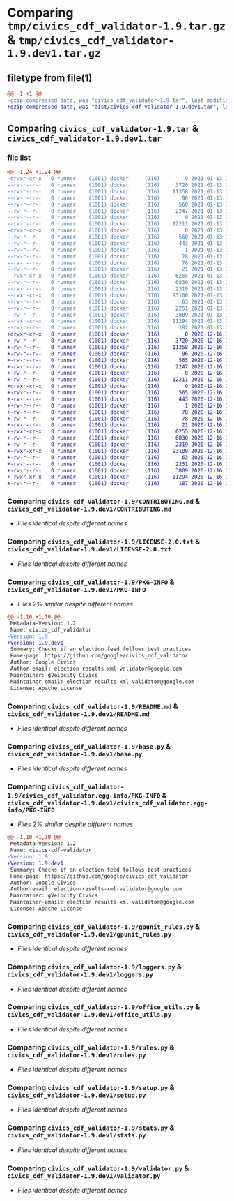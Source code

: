 # Comparing `tmp/civics_cdf_validator-1.9.tar.gz` & `tmp/civics_cdf_validator-1.9.dev1.tar.gz`

## filetype from file(1)

```diff
@@ -1 +1 @@
-gzip compressed data, was "civics_cdf_validator-1.9.tar", last modified: Wed Jan 13 10:26:46 2021, max compression
+gzip compressed data, was "dist/civics_cdf_validator-1.9.dev1.tar", last modified: Wed Dec 16 16:01:00 2020, max compression
```

## Comparing `civics_cdf_validator-1.9.tar` & `civics_cdf_validator-1.9.dev1.tar`

### file list

```diff
@@ -1,24 +1,24 @@
-drwxr-xr-x   0 runner    (1001) docker     (116)        0 2021-01-13 10:26:46.930590 civics_cdf_validator-1.9/
--rw-r--r--   0 runner    (1001) docker     (116)     3720 2021-01-13 10:26:32.000000 civics_cdf_validator-1.9/CONTRIBUTING.md
--rw-r--r--   0 runner    (1001) docker     (116)    11358 2021-01-13 10:26:32.000000 civics_cdf_validator-1.9/LICENSE-2.0.txt
--rw-r--r--   0 runner    (1001) docker     (116)       96 2021-01-13 10:26:32.000000 civics_cdf_validator-1.9/MANIFEST.in
--rw-r--r--   0 runner    (1001) docker     (116)      560 2021-01-13 10:26:46.930590 civics_cdf_validator-1.9/PKG-INFO
--rw-r--r--   0 runner    (1001) docker     (116)     2247 2021-01-13 10:26:32.000000 civics_cdf_validator-1.9/README.md
--rw-r--r--   0 runner    (1001) docker     (116)        0 2021-01-13 10:26:32.000000 civics_cdf_validator-1.9/__init__.py
--rw-r--r--   0 runner    (1001) docker     (116)    12211 2021-01-13 10:26:32.000000 civics_cdf_validator-1.9/base.py
-drwxr-xr-x   0 runner    (1001) docker     (116)        0 2021-01-13 10:26:46.930590 civics_cdf_validator-1.9/civics_cdf_validator.egg-info/
--rw-r--r--   0 runner    (1001) docker     (116)      560 2021-01-13 10:26:46.000000 civics_cdf_validator-1.9/civics_cdf_validator.egg-info/PKG-INFO
--rw-r--r--   0 runner    (1001) docker     (116)      443 2021-01-13 10:26:46.000000 civics_cdf_validator-1.9/civics_cdf_validator.egg-info/SOURCES.txt
--rw-r--r--   0 runner    (1001) docker     (116)        1 2021-01-13 10:26:46.000000 civics_cdf_validator-1.9/civics_cdf_validator.egg-info/dependency_links.txt
--rw-r--r--   0 runner    (1001) docker     (116)       78 2021-01-13 10:26:46.000000 civics_cdf_validator-1.9/civics_cdf_validator.egg-info/entry_points.txt
--rw-r--r--   0 runner    (1001) docker     (116)       78 2021-01-13 10:26:46.000000 civics_cdf_validator-1.9/civics_cdf_validator.egg-info/requires.txt
--rw-r--r--   0 runner    (1001) docker     (116)       21 2021-01-13 10:26:46.000000 civics_cdf_validator-1.9/civics_cdf_validator.egg-info/top_level.txt
--rwxr-xr-x   0 runner    (1001) docker     (116)     6255 2021-01-13 10:26:32.000000 civics_cdf_validator-1.9/gpunit_rules.py
--rw-r--r--   0 runner    (1001) docker     (116)     6830 2021-01-13 10:26:32.000000 civics_cdf_validator-1.9/loggers.py
--rw-r--r--   0 runner    (1001) docker     (116)     2319 2021-01-13 10:26:32.000000 civics_cdf_validator-1.9/office_utils.py
--rwxr-xr-x   0 runner    (1001) docker     (116)    93100 2021-01-13 10:26:32.000000 civics_cdf_validator-1.9/rules.py
--rw-r--r--   0 runner    (1001) docker     (116)       63 2021-01-13 10:26:46.930590 civics_cdf_validator-1.9/setup.cfg
--rw-r--r--   0 runner    (1001) docker     (116)     2251 2021-01-13 10:26:32.000000 civics_cdf_validator-1.9/setup.py
--rw-r--r--   0 runner    (1001) docker     (116)     3809 2021-01-13 10:26:32.000000 civics_cdf_validator-1.9/stats.py
--rwxr-xr-x   0 runner    (1001) docker     (116)    11294 2021-01-13 10:26:32.000000 civics_cdf_validator-1.9/validator.py
--rw-r--r--   0 runner    (1001) docker     (116)      182 2021-01-13 10:26:32.000000 civics_cdf_validator-1.9/version.py
+drwxr-xr-x   0 runner    (1001) docker     (116)        0 2020-12-16 16:01:00.188761 civics_cdf_validator-1.9.dev1/
+-rw-r--r--   0 runner    (1001) docker     (116)     3720 2020-12-16 16:00:50.000000 civics_cdf_validator-1.9.dev1/CONTRIBUTING.md
+-rw-r--r--   0 runner    (1001) docker     (116)    11358 2020-12-16 16:00:50.000000 civics_cdf_validator-1.9.dev1/LICENSE-2.0.txt
+-rw-r--r--   0 runner    (1001) docker     (116)       96 2020-12-16 16:00:50.000000 civics_cdf_validator-1.9.dev1/MANIFEST.in
+-rw-r--r--   0 runner    (1001) docker     (116)      565 2020-12-16 16:01:00.188761 civics_cdf_validator-1.9.dev1/PKG-INFO
+-rw-r--r--   0 runner    (1001) docker     (116)     2247 2020-12-16 16:00:50.000000 civics_cdf_validator-1.9.dev1/README.md
+-rw-r--r--   0 runner    (1001) docker     (116)        0 2020-12-16 16:00:50.000000 civics_cdf_validator-1.9.dev1/__init__.py
+-rw-r--r--   0 runner    (1001) docker     (116)    12211 2020-12-16 16:00:50.000000 civics_cdf_validator-1.9.dev1/base.py
+drwxr-xr-x   0 runner    (1001) docker     (116)        0 2020-12-16 16:01:00.188761 civics_cdf_validator-1.9.dev1/civics_cdf_validator.egg-info/
+-rw-r--r--   0 runner    (1001) docker     (116)      565 2020-12-16 16:01:00.000000 civics_cdf_validator-1.9.dev1/civics_cdf_validator.egg-info/PKG-INFO
+-rw-r--r--   0 runner    (1001) docker     (116)      443 2020-12-16 16:01:00.000000 civics_cdf_validator-1.9.dev1/civics_cdf_validator.egg-info/SOURCES.txt
+-rw-r--r--   0 runner    (1001) docker     (116)        1 2020-12-16 16:01:00.000000 civics_cdf_validator-1.9.dev1/civics_cdf_validator.egg-info/dependency_links.txt
+-rw-r--r--   0 runner    (1001) docker     (116)       78 2020-12-16 16:01:00.000000 civics_cdf_validator-1.9.dev1/civics_cdf_validator.egg-info/entry_points.txt
+-rw-r--r--   0 runner    (1001) docker     (116)       78 2020-12-16 16:01:00.000000 civics_cdf_validator-1.9.dev1/civics_cdf_validator.egg-info/requires.txt
+-rw-r--r--   0 runner    (1001) docker     (116)       21 2020-12-16 16:01:00.000000 civics_cdf_validator-1.9.dev1/civics_cdf_validator.egg-info/top_level.txt
+-rwxr-xr-x   0 runner    (1001) docker     (116)     6255 2020-12-16 16:00:50.000000 civics_cdf_validator-1.9.dev1/gpunit_rules.py
+-rw-r--r--   0 runner    (1001) docker     (116)     6830 2020-12-16 16:00:50.000000 civics_cdf_validator-1.9.dev1/loggers.py
+-rw-r--r--   0 runner    (1001) docker     (116)     2319 2020-12-16 16:00:50.000000 civics_cdf_validator-1.9.dev1/office_utils.py
+-rwxr-xr-x   0 runner    (1001) docker     (116)    93100 2020-12-16 16:00:50.000000 civics_cdf_validator-1.9.dev1/rules.py
+-rw-r--r--   0 runner    (1001) docker     (116)       63 2020-12-16 16:01:00.188761 civics_cdf_validator-1.9.dev1/setup.cfg
+-rw-r--r--   0 runner    (1001) docker     (116)     2251 2020-12-16 16:00:50.000000 civics_cdf_validator-1.9.dev1/setup.py
+-rw-r--r--   0 runner    (1001) docker     (116)     3809 2020-12-16 16:00:50.000000 civics_cdf_validator-1.9.dev1/stats.py
+-rwxr-xr-x   0 runner    (1001) docker     (116)    11294 2020-12-16 16:00:50.000000 civics_cdf_validator-1.9.dev1/validator.py
+-rw-r--r--   0 runner    (1001) docker     (116)      187 2020-12-16 16:00:50.000000 civics_cdf_validator-1.9.dev1/version.py
```

### Comparing `civics_cdf_validator-1.9/CONTRIBUTING.md` & `civics_cdf_validator-1.9.dev1/CONTRIBUTING.md`

 * *Files identical despite different names*

### Comparing `civics_cdf_validator-1.9/LICENSE-2.0.txt` & `civics_cdf_validator-1.9.dev1/LICENSE-2.0.txt`

 * *Files identical despite different names*

### Comparing `civics_cdf_validator-1.9/PKG-INFO` & `civics_cdf_validator-1.9.dev1/PKG-INFO`

 * *Files 2% similar despite different names*

```diff
@@ -1,10 +1,10 @@
 Metadata-Version: 1.2
 Name: civics_cdf_validator
-Version: 1.9
+Version: 1.9.dev1
 Summary: Checks if an election feed follows best practices
 Home-page: https://github.com/google/civics_cdf_validator
 Author: Google Civics
 Author-email: election-results-xml-validator@google.com
 Maintainer: gVelocity Civics
 Maintainer-email: election-results-xml-validator@google.com
 License: Apache License
```

### Comparing `civics_cdf_validator-1.9/README.md` & `civics_cdf_validator-1.9.dev1/README.md`

 * *Files identical despite different names*

### Comparing `civics_cdf_validator-1.9/base.py` & `civics_cdf_validator-1.9.dev1/base.py`

 * *Files identical despite different names*

### Comparing `civics_cdf_validator-1.9/civics_cdf_validator.egg-info/PKG-INFO` & `civics_cdf_validator-1.9.dev1/civics_cdf_validator.egg-info/PKG-INFO`

 * *Files 2% similar despite different names*

```diff
@@ -1,10 +1,10 @@
 Metadata-Version: 1.2
 Name: civics-cdf-validator
-Version: 1.9
+Version: 1.9.dev1
 Summary: Checks if an election feed follows best practices
 Home-page: https://github.com/google/civics_cdf_validator
 Author: Google Civics
 Author-email: election-results-xml-validator@google.com
 Maintainer: gVelocity Civics
 Maintainer-email: election-results-xml-validator@google.com
 License: Apache License
```

### Comparing `civics_cdf_validator-1.9/gpunit_rules.py` & `civics_cdf_validator-1.9.dev1/gpunit_rules.py`

 * *Files identical despite different names*

### Comparing `civics_cdf_validator-1.9/loggers.py` & `civics_cdf_validator-1.9.dev1/loggers.py`

 * *Files identical despite different names*

### Comparing `civics_cdf_validator-1.9/office_utils.py` & `civics_cdf_validator-1.9.dev1/office_utils.py`

 * *Files identical despite different names*

### Comparing `civics_cdf_validator-1.9/rules.py` & `civics_cdf_validator-1.9.dev1/rules.py`

 * *Files identical despite different names*

### Comparing `civics_cdf_validator-1.9/setup.py` & `civics_cdf_validator-1.9.dev1/setup.py`

 * *Files identical despite different names*

### Comparing `civics_cdf_validator-1.9/stats.py` & `civics_cdf_validator-1.9.dev1/stats.py`

 * *Files identical despite different names*

### Comparing `civics_cdf_validator-1.9/validator.py` & `civics_cdf_validator-1.9.dev1/validator.py`

 * *Files identical despite different names*

